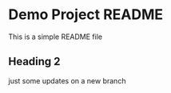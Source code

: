 # Demo Project README

This is a simple README file

## Heading 2

just some updates
on a new branch
